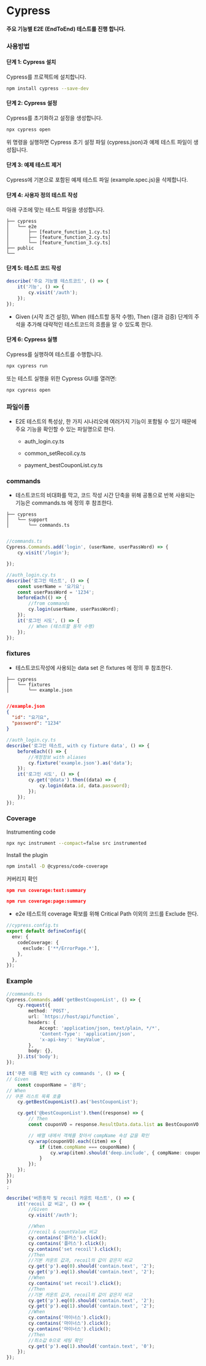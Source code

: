 # Cypress

#### 주요 기능별 E2E (EndToEnd) 테스트를 진행 합니다.

### 사용방법

#### 단계 1: Cypress 설치

Cypress를 프로젝트에 설치합니다.

```bash
npm install cypress --save-dev
```

#### 단계 2: Cypress 설정

Cypress를 초기화하고 설정을 생성합니다.

```bash
npx cypress open
```

위 명령을 실행하면 Cypress 초기 설정 파일 (cypress.json)과 예제 테스트 파일이 생성됩니다.

#### 단계 3: 예제 테스트 제거

Cypress에 기본으로 포함된 예제 테스트 파일 (example.spec.js)을 삭제합니다.

#### 단계 4: 사용자 정의 테스트 작성

아래 구조에 맞는 테스트 파일을 생성합니다.

```
├── cypress
│   └── e2e
│       ├── [feature_function_1.cy.ts]
│       ├── [feature_function_2.cy.ts]
│       └── [feature_function_3.cy.ts]
├── public
└── 
``` 

#### 단계 5: 테스트 코드 작성

```typescript
describe('주요 기능별 테스트코드', () => {
    it('기능', () => {
        cy.visit('/auth');
    });
});
```

- Given (시작 조건 설정), When (테스트할 동작 수행), Then (결과 검증) 단계의 주석을 추가해 대략적인 테스트코드의 흐름을 알 수 있도록 한다.

#### 단계 6: Cypress 실행

Cypress를 실행하여 테스트를 수행합니다.

```bash
npx cypress run
```

또는 테스트 실행을 위한 Cypress GUI를 열려면:

```bash
npx cypress open
```

### 파일이름

* E2E 테스트의 특성상, 한 가지 시나리오에 여러가지 기능이 포함될 수 있기 때문에 주요 기능을 확인할 수 있는 파일명으로 한다.

    - auth_login.cy.ts

    - common_setRecoil.cy.ts

    - payment_bestCouponList.cy.ts

### commands

* 테스트코드의 비대화를 막고, 코드 작성 시간 단축을 위해 공통으로 반복 사용되는 기능은 commands.ts 에 정의 후 참조한다.

```
├── cypress
│   └── support
│       └── commands.ts
 
``` 

```typescript 
//commands.ts
Cypress.Commands.add('login', (userName, userPassWord) => {
    cy.visit('/login');

});
``` 

```typescript
//auth_login.cy.ts
describe('로그인 테스트', () => {
    const userName = '요기요';
    const userPassWord = '1234';
    beforeEach(() => {
        //from commands
        cy.login(userName, userPassWord);
    });
    it('로그인 시도', () => {
        // When (테스트할 동작 수행)
    });
});
```

### fixtures

* 테스트코드작성에 사용되는 data set 은 fixtures 에 정의 후 참조한다.

```
├── cypress
│   └── fixtures
│       └── example.json
 
```

``` json
//example.json
{
  "id": "요기요",
  "password": "1234"
}
``` 

```typescript
//auth_login.cy.ts
describe('로그인 테스트, with cy fixture data', () => {
    beforeEach(() => {
        //계정정보 with aliases
        cy.fixture('example.json').as('data');
    });
    it('로그인 시도', () => {
        cy.get('@data').then((data) => {
            cy.login(data.id, data.password);
        });
    });
});

```

### Coverage

Instrumenting code
```bash
npx nyc instrument --compact=false src instrumented
```

Install the plugin
```bash
npm install -D @cypress/code-coverage
```

커버리지 확인
```json
npm run coverage:text:summary 
```
```json
npm run coverage:page:summary 
```

- e2e 테스트의 coverage 확보를 위해 Critical Path 이외의 코드를 Exclude 한다.

```ts
//cypress.config.ts
export default defineConfig({
  env: {
    codeCoverage: {
      exclude: ['**/ErrorPage.*'],
    },
  },
});
```

### Example

```typescript
//commands.ts
Cypress.Commands.add('getBestCouponList', () => {
    cy.request({
        method: 'POST',
        url: `https://host/api/function`,
        headers: {
            Accept: 'application/json, text/plain, */*',
            'Content-Type': 'application/json',
            'x-api-key': 'keyValue',
        },
        body: {},
    }).its('body');
});
```

```typescript
it('쿠폰 이름 확인 with cy commands ', () => {
// Given
    const couponName = '공차';
// When
// 쿠폰 리스트 목록 호출
    cy.getBestCouponList().as('bestCouponList');

    cy.get('@bestCouponList').then((response) => {
        // Then
        const couponVO = response.ResultData.data.list as BestCouponVO[]; // API 응답을 VO 객체로 변환

        // 배열 내에서 객체를 찾아서 compName 속성 값을 확인
        cy.wrap(couponVO).each((item) => {
            if (item.compName === couponName) {
                cy.wrap(item).should('deep.include', { compName: couponName });
            }
        });
    });
});
})
;
```

```typescript
describe('버튼동작 및 recoil 카운트 테스트', () => {
    it('recoil 값 비교', () => {
        //Given
        cy.visit('/auth');

        //When
        //recoil & countValue 비교
        cy.contains('플러스').click();
        cy.contains('플러스').click();
        cy.contains('set recoil').click();
        //Then
        //기본 카운트 값과, recoil의 값이 같은지 비교
        cy.get('p').eq(0).should('contain.text', '2');
        cy.get('p').eq(1).should('contain.text', '2');
        //When
        cy.contains('set recoil').click();
        //Then
        //기본 카운트 값과, recoil의 값이 같은지 비교
        cy.get('p').eq(0).should('contain.text', '2');
        cy.get('p').eq(1).should('contain.text', '2');
        //When
        cy.contains('마이너스').click();
        cy.contains('마이너스').click();
        cy.contains('마이너스').click();
        //Then
        //최소값 0으로 세팅 확인
        cy.get('p').eq(1).should('contain.text', '0');
    });
});
```


